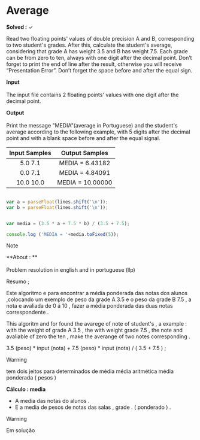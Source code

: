 
# Average 
**Solved :** ✓

<p> Read two floating points' values of double precision A and B, corresponding to two student's grades. After this, calculate the student's average, considering that grade A has weight 3.5 and B has weight 7.5. Each grade can be from zero to ten, always with one digit after the decimal point. Don’t forget to print the end of line after the result, otherwise you will receive “Presentation Error”. Don’t forget the space before and after the equal sign.</p>

<p><strong>Input</strong> <br> <br>
The input file contains 2 floating points' values with one digit after the decimal point. </p>

<p> <strong> Output </strong> <br> <br>
Print the message "MEDIA"(average in Portuguese) and the student's average according to the following example, with 5 digits after the decimal point and with a blank space before and after the equal signal.</p>


|Input Samples	|Output Samples|
|:--:|:--:|
| 5.0  7.1  | MEDIA = 6.43182 |
| 0.0  7.1  | MEDIA = 4.84091 |
| 10.0 10.0 | MEDIA = 10.00000 |

```javascript 

var a = parseFloat(lines.shift('\n'));
var b = parseFloat(lines.shift('\n'));


var media = (3.5 * a + 7.5 * b) / (3.5 + 7.5);

console.log ('MEDIA = '+media.toFixed(5));

```
>[!NOTE]
> **About : ** <br>  
> Problem resolution in english and in portuguese (llp)

Resumo ;

Este algoritmo e para encontrar a média ponderada das notas dos alunos  ,colocando um exemplo de peso  da grade  A 3.5 e o peso da grade B 7.5  , a nota e avaliada de 0 á 10 , fazer a média ponderada  das duas notas correspondente .

This algoritm and for found the avarege of note of student's , a example : with the weight of grade A 3.5 , the with weight grade 7.5 , the note and avaliable of zero the ten , make the averange of two notes corresponding .


3.5 (peso) * input (nota) + 7.5 (peso) * input (nota) / ( 3.5 + 7.5 ) ;



>[!Warning]
> tem dois jeitos para determinados de média
> média aritmética 
> média ponderada ( pesos )

**Cálculo : media**

* A media das notas do alunos . 
* E a media de pesos de notas das salas , grade  . ( ponderado ) .



> [!WARNING] 
> Em solução